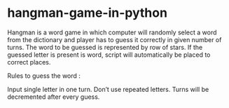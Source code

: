 # hangman-game-in-python
Hangman is a word game in which computer will randomly select a word from the dictionary and player has to guess it correctly in given number of turns. The word to be guessed is represented by row of stars. If the guessed letter is present is word, script will automatically be placed to correct places.

Rules to guess the word :

Input single letter in one turn.
Don’t use repeated letters.
Turns will be decremented after every guess.
